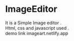# ImageEditor
It is a Simple Image editor .<br/>
Html, css and javascript used . <br/>
demo link imageart.netlify.app
